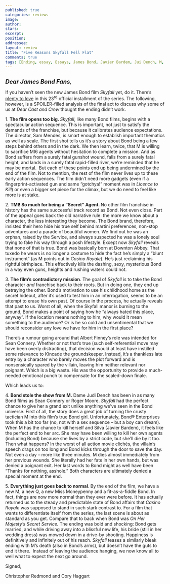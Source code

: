 ```yaml
---
published: true
categories: reviews
image:
author: 
stars: 
excerpt: 
position: 
addressee: 
layout: review
title: "Five Reasons Skyfall Fell Flat"
comments: true
tags: [Ending, essay, Essays, James Bond, Javier Bardem, Jui Dench, M, reasons, Skyfall, spoilers, top 5]
---
```

<div><p><span class="full-image-block ssNonEditable"><span><a href="/letters/2012/11/16/five-reasons-skyfall-fell-flat.html"><img src="http://static.squarespace.com/static/5005f6bcc4aa41161b33e89e/5329cf1fe4b07c068ebf74de/5329cf1fe4b07c068ebf771c/1353102268687/Skyfall%20Five%20Reasons2.jpg" alt="" /></a></span></span></p>
<p><em><span style="font-size:130%;"><strong>Dear James Bond Fans</strong>,</span></em></p>
<p>If you haven&rsquo;t seen the new James Bond film <em>Skyfall </em>yet, do it. There&rsquo;s <a href="/letters/2012/11/9/skyfall.html">plenty to love</a> in this 23<sup>rd</sup> official installment of the series. The following, however, is a SPOILER-filled analysis of the final act to discuss why some of us at <em>Dear Cast and Crew</em> thought the ending didn&rsquo;t work.</p>
<p>1. <strong>The film opens too big. </strong><em>Skyfall</em>, like many Bond films, begins with a spectacular action sequence. This is important, not just to satisfy the demands of the franchise, but because it calibrates audience expectations. The director, Sam Mendes, is smart enough to establish important thematics as well as scale. The first shot tells us it&rsquo;s a story about Bond being a few steps behind others and in the dark. We then learn, twice, that M is willing to sacrifice MI6 agents without hesitation to complete a mission. And as Bond suffers from a surely fatal gunshot wound, falls from a surely fatal height, and lands in a surely fatal rapid-filled river, we&rsquo;re reminded that he may be mortal.&nbsp; But each of these points end up being undermined by the end of the film. Not to mention, the rest of the film never lives up to these early action sequences. The film didn&rsquo;t need more gadgets (even if a fingerprint-activated gun and same &ldquo;gotchya!&rdquo; moment was in <em>Licence to Kill</em>) or even a bigger set piece for the climax, but we do need to feel like more is at stake.</p>
<p>2. <strong>TMI! So much for being a &ldquo;Secret&rdquo; Agent. </strong>No other film franchise in history has the same successful track record as Bond. Not even close. Part of the appeal goes back the old narrative rule: the more we know about a character, the less interesting they become. The Bond brand, therefore, insisted their hero hide his true self behind martini preferences, non-stop adventures and a parade of beautiful women. We find out he was an orphan, raised by the Service, and always suspected he was a lonely soul trying to fake his way through a posh lifestyle. Except now <em>Skyfall</em> reveals that none of that is true. Bond was basically born at Downton Abbey. That tuxedo he wears is no longer a costume to hide the fact he&rsquo;s simply a &ldquo;blunt instrument&rdquo; (as M points out in <em>Casino Royale</em>). He&rsquo;s just reclaiming his rightful birthplace. This effectively kills the dashing, sexy, mysterious Bond in a way even guns, heights and rushing waters could not.</p>
<p>3. <strong>The film&rsquo;s contradictory mission</strong>. The goal of <em>Skyfall</em> is to take the Bond character <em>and</em> franchise back to their roots. But in doing one, they end up betraying the other. Bond&rsquo;s motivation to use his childhood home as the secret hideout, after it&rsquo;s used to test him in an interrogation, seems to be an attempt to erase his own past. Of course in the process, he actually reveals that past to us. Worst of all, when the Skyfall manor is burning to the ground, Bond makes a point of saying how he &ldquo;always hated this place, anyway&rdquo;. If the location means nothing to him, why would it mean something to the audience? Or is he so cold and unsentimental that we should reconsider any love we have for him in the first place?</p>
<p>There&rsquo;s a rumour going around that Albert Finney&rsquo;s role was intended for Sean Connery. Whether or not that&rsquo;s true (such self-referential move may have been overly distracting), that decision would at least have instilled some relevance to Kincade the groundskeeper. Instead, it&rsquo;s a thankless late entry by a character who barely moves the plot forward and is nonsensically spared by the villain, leaving him neither relevant nor poignant. Which is a big waste. His was the opportunity to provide a much-needed emotional punch to compensate for the scaled-down finale.</p>
<p>Which leads us to:</p>
<p>4. <strong>Bond stole the show from M.</strong> Dame Judi Dench has been in as many Bond films as Sean Connery or Roger Moore. <em>Skyfall</em> had the perfect chance to give her a grand exit unlike anything we&rsquo;ve seen in the Bond universe. First of all, the story does a great job of turning the crusty tactician M into this film&rsquo;s<em> </em>true Bond girl. Unfortunately, Bond<span class="st">&reg; Enterprises took this a bit too far (no, not with a sex sequence &ndash; but a boy can dream). When M has the chance to kill herself and Silva (Javier Bardem), it feels like the perfect end to her arc. She may have been willing to kill her own agents (including Bond) because she lives by a strict code, but she&rsquo;ll die by it too. Then what happens? In the worst of all action movie clich&eacute;s, the villain&rsquo;s speech drags on too long and Bond kicks through the door to save the day. Not even a day &ndash; more like three minutes. M dies almost immediately from her previous wounds. She literally had her fate in her own hands, but was denied a poignant exit. Her last words to Bond might as well have been &ldquo;Thanks for nothing, asshole.&rdquo; Both characters are ultimately denied a special moment at the end.</span></p>
<p>5. <strong>Everything just goes back to normal</strong>. By the end of the film, we have a new M, a new Q, a new Miss Moneypenny and a fit-as-a-fiddle Bond. In fact, things are now more normal than they ever were before. It has actually returned us to the steady and predictable state of Bond affairs that <em>Casino Royale</em> was supposed to stand in such stark contrast to. For a film that wants to differentiate itself from the series, the last scene is about as standard as you get. Compare that to back when Bond was <em>On Her Majesty&#8217;s Secret Service. </em>The ending was bold and shocking: Bond gets married, and while driving away into a blissful new life, his bride (still in her wedding dress) was mowed down in a drive-by shooting. Happiness is definitively and infinitely out of his reach. <em>Skyfall</em> teases a similarly bleak ending with M&rsquo;s death (also in Bond&rsquo;s arms), but doesn&rsquo;t have the guts to end it there.&nbsp; Instead of leaving the audience hanging, we now know all to well what to expect the next go around.</p>
<p>Signed,</p>
<p>Christopher Redmond and Cory Haggart</p></div>
